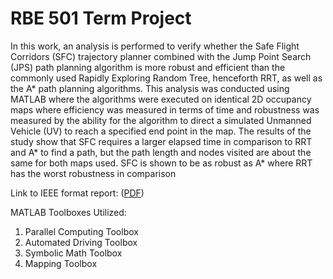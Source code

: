 # RBE 501 Term Project

In this work, an analysis is performed to verify
whether the Safe Flight Corridors (SFC) trajectory planner
combined with the Jump Point Search (JPS) path planning
algorithm is more robust and efficient than the commonly used
Rapidly Exploring Random Tree, henceforth RRT, as well as the
A* path planning algorithms. This analysis was conducted using
MATLAB where the algorithms were executed on identical 2D
occupancy maps where efficiency was measured in terms of time
and robustness was measured by the ability for the algorithm to
direct a simulated Unmanned Vehicle (UV) to reach a specified
end point in the map. The results of the study show that SFC
requires a larger elapsed time in comparison to RRT and A* to
find a path, but the path length and nodes visited are about the
same for both maps used. SFC is shown to be as robust as A*
where RRT has the worst robustness in comparison

Link to IEEE format report: ([PDF](https://github.com/tarizzo/pathPlanning/blob/main/report.pdf))

MATLAB Toolboxes Utilized:

1) Parallel Computing Toolbox
2) Automated Driving Toolbox
3) Symbolic Math Toolbox
4) Mapping Toolbox
